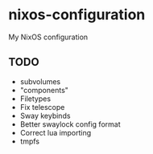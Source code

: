 # nixos-configuration
My NixOS configuration

## TODO

- subvolumes
- "components"
- Filetypes
- Fix telescope
- Sway keybinds
- Better swaylock config format
- Correct lua importing
- tmpfs



